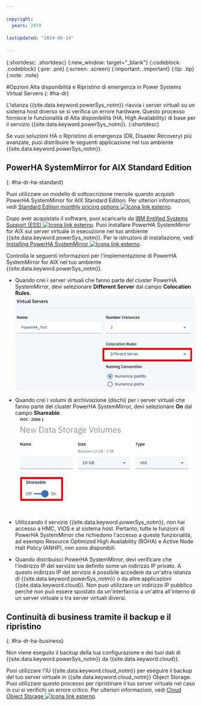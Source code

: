 ```yaml
---

copyright:
  years: 2019

lastupdated: "2019-06-14"

---
```


{:shortdesc: .shortdesc}
{:new_window: target="_blank"}
{:codeblock: .codeblock}
{:pre: .pre}
{:screen: .screen}
{:important: .important}
{:tip: .tip}
{:note: .note}

#Opzioni Alta disponibilità e Ripristino di emergenza in Power Systems Virtual Servers
{: #ha-dr}

L'istanza {{site.data.keyword.powerSys_notm}} riavvia i server virtuali su un sistema host diverso se si verifica un errore hardware. Questo processo fornisce le funzionalità di Alta disponibilità (HA, High Availability) di base per il servizio {{site.data.keyword.powerSys_notm}}.
{:shortdesc}

Se vuoi soluzioni HA o Ripristino di emergenza (DR, Disaster Recovery) più avanzate, puoi distribuire le seguenti applicazione nel tuo ambiente {{site.data.keyword.powerSys_notm}}.

## PowerHA SystemMirror for AIX Standard Edition
{: #ha-dr-ha-standard}

Puoi utilizzare un modello di sottoscrizione mensile quando acquisti PowerHA SystemMirror for AIX Standard Edition. Per ulteriori informazioni, vedi [Standard Edition monthly pricing options ![Icona link esterno](../icons/launch-glyph.svg "Icona link esterno")](https://www.ibm.com/common/ssi/ShowDoc.wss?docURL=/common/ssi/rep_ca/8/897/ENUS219-288/index.html).

Dopo aver acquistato il software, puoi scaricarlo da [IBM Entitled Systems Support (ESS) ![Icona link esterno](../icons/launch-glyph.svg "Icona link esterno")](http://www.ibm.com/eserver/ess). Puoi installare PowerHA SystemMirror for AIX sul server virtuale in esecuzione nel tuo ambiente {{site.data.keyword.powerSys_notm}}. Per le istruzioni di installazione, vedi [Installing PowerHA SystemMirror ![Icona link esterno](../icons/launch-glyph.svg "Icona link esterno")](https://www.ibm.com/support/knowledgecenter/SSPHQG_7.2/install/ha_install.html).

Controlla le seguenti informazioni per l'implementazione di PowerHA SystemMirror for AIX nel tuo ambiente {{site.data.keyword.powerSys_notm}}.

* Quando crei i server virtuali che fanno parte del cluster PowerHA SystemMirror, devi selezionare **Different Server** dal campo **Colocation Rules**.
![Visualizza il campo rules field](/images/hadr2.png "Visualizza il campo rules field")

* Quando crei i volumi di archiviazione (dischi) per i server virtuali che fanno parte del cluster PowerHA SystemMirror, devi selezionare **On** dal campo **Shareable**.
![Visualizza il campo shareable rules](/images/hadr1.png "Visualizza il campo shareable rules")

* Utilizzando il servizio {{site.data.keyword.powerSys_notm}}, non hai accesso a HMC, VIOS e al sistema host. Pertanto, tutte le funzioni di PowerHA SystemMirror che richiedono l'accesso a queste funzionalità, ad esempio Resource Optimized High Availability (ROHA) e Active Node Halt Policy (ANHP), non sono disponibili.

* Quando distribuisci PowerHA SystemMirror, devi verificare che l'indirizzo IP del servizio sia definito some un indirizzo IP privato. A questo indirizzo IP del servizio è possibile accedere da un'altra istanza di {{site.data.keyword.powerSys_notm}} o da altre applicazioni {{site.data.keyword.cloud}}. Non puoi utilizzare un indirizzo IP pubblico perché non può essere spostato da un'interfaccia a un'altra all'interno di un server virtuale o tra server virtuali diversi.

<!--When you deploy PowerHA SystemMirror for AIX Enterprise Edition clusters in the {{site.data.keyword.powerSys_notm}} environment, you can only use the Geographic Logical Volume Manager (GLVM) functions. You cannot use storage mirroring functions that are part of PowerHA SystemMirror for AIX Enterprise Edition because you do not have access to the subsystem storage in the {{site.data.keyword.powerSys_notm}} environment. For more information, see [Geographic Logical Volume Manager ![External link icon](../icons/launch-glyph.svg "External link icon")](https://www.ibm.com/support/knowledgecenter/SSPHQG_7.2/glvm/ha_glvm_kick.html).
{:note}
[Enterprise Edition monthly pricing options ![External link icon](../icons/launch-glyph.svg "External link icon")](https://www.ibm.com/common/ssi/cgi-bin/ssialias?infotype=AN&subtype=CA&htmlfid=897/ENUS219-286) -->

## Continuità di business tramite il backup e il ripristino
{: #ha-dr-ha-business}

Non viene eseguito il backup della tua configurazione e dei tuoi dati di {{site.data.keyword.powerSys_notm}} da {{site.data.keyword.cloud}}.

Puoi utilizzare l'IU {{site.data.keyword.cloud_notm}} per eseguire il backup del tuo server virtuale in {{site.data.keyword.cloud_notm}} Object Storage. Puoi utilizzare questo processo per ripristinare il tuo server virtuale nel caso in cui si verifichi un errore critico. Per ulteriori informazioni, vedi [Cloud Object Storage ![Icona link esterno](../icons/launch-glyph.svg "Icona link esterno")](/docs/services/cloud-object-storage?topic=cloud-object-storage-getting-started).
